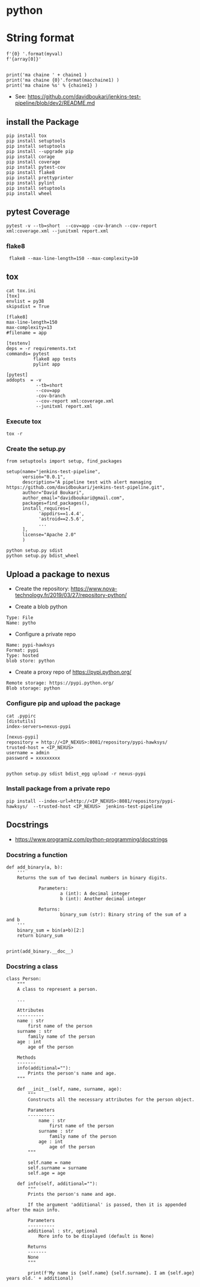 # python

# String format
```
f'{0} '.format(myval)
f'{array[0]}'


print('ma chaine ' + chaine1 )
print('ma chaine {0}'.format(macchaine1) )
print('ma chaine %s' % {chaine1} )
```

* See: https://github.com/davidboukari/jenkins-test-pipeline/blob/dev2/README.md
## install the Package
```
pip install tox
pip install setuptools 
pip install setuptools 
pip install --upgrade pip
pip install corage
pip install coverage
pip install pytest-cov
pip install flake8
pip install prettyprinter 
pip install pylint
pip install setuptools
pip install wheel 
```

## pytest Coverage
```
pytest -v --tb=short  --cov=app -cov-branch --cov-report xml:coverage.xml --junitxml report.xml 
```

### flake8
```
 flake8 --max-line-length=150 --max-complexity=10
```

## tox

```
cat tox.ini
[tox]
envlist = py38
skipsdist = True

[flake8]
max-line-length=150
max-complexity=13
#filename = app

[testenv]
deps = -r requirements.txt
commands= pytest
          flake8 app tests
          pylint app

[pytest]
addopts  = -v
           --tb=short
           --cov=app
           -cov-branch
           --cov-report xml:coverage.xml
           --junitxml report.xml
```

### Execute tox
```
tox -r
```

### Create the setup.py
```
from setuptools import setup, find_packages

setup(name="jenkins-test-pipeline",
      version="0.0.1",
      description="A pipeline test with alert managing https://github.com/davidboukari/jenkins-test-pipeline.git",
      author="David Boukari",
      author_email="davidboukari@gmail.com",
      packages=find_packages(),
      install_requires=[
            'appdirs==1.4.4',
            'astroid==2.5.6',
            ...
      ],
      license="Apache 2.0"
      )

```

```
python setup.py sdist
python setup.py bdist_wheel

```




## Upload a package to nexus
* Create the repository: https://www.nova-technology.fr/2019/03/27/repository-python/

* Create a blob python
```
Type: File
Name: pytho
```

* Configure a private repo
```
Name: pypi-hawksys
Format: pypi
Type: hosted
blob store: python
```

* Create a proxy repo of https://pypi.python.org/
```
Remote storage: https://pypi.python.org/
Blob storage: python
```

### Configure pip  and upload the package
```
cat .pypirc
[distutils]
index-servers=nexus-pypi

[nexus-pypi]
repository = http://<IP_NEXUS>:8081/repository/pypi-hawksys/
trusted-host = <IP_NEXUS>
username = admin
password = xxxxxxxxx


python setup.py sdist bdist_egg upload -r nexus-pypi
```

### Install package from a private repo
```
pip install --index-url=http://<IP_NEXUS>:8081/repository/pypi-hawksys/  --trusted-host <IP_NEXUS>  jenkins-test-pipeline
```


## Docstrings
* https://www.programiz.com/python-programming/docstrings

### Docstring a function
```
def add_binary(a, b):
    '''
    Returns the sum of two decimal numbers in binary digits.

            Parameters:
                    a (int): A decimal integer
                    b (int): Another decimal integer

            Returns:
                    binary_sum (str): Binary string of the sum of a and b
    '''
    binary_sum = bin(a+b)[2:]
    return binary_sum


print(add_binary.__doc__)
```

### Docstring a class
```
class Person:
    """
    A class to represent a person.

    ...

    Attributes
    ----------
    name : str
        first name of the person
    surname : str
        family name of the person
    age : int
        age of the person

    Methods
    -------
    info(additional=""):
        Prints the person's name and age.
    """

    def __init__(self, name, surname, age):
        """
        Constructs all the necessary attributes for the person object.

        Parameters
        ----------
            name : str
                first name of the person
            surname : str
                family name of the person
            age : int
                age of the person
        """

        self.name = name
        self.surname = surname
        self.age = age

    def info(self, additional=""):
        """
        Prints the person's name and age.

        If the argument 'additional' is passed, then it is appended after the main info.

        Parameters
        ----------
        additional : str, optional
            More info to be displayed (default is None)

        Returns
        -------
        None
        """

        print(f'My name is {self.name} {self.surname}. I am {self.age} years old.' + additional)
```
